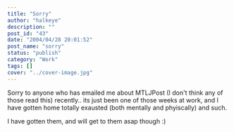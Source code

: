 ```yaml
---
title: "Sorry"
author: "halkeye"
description: ""
post_id: "43"
date: "2004/04/28 20:01:52"
post_name: "sorry"
status: "publish"
category: "Work"
tags: []
cover: "../cover-image.jpg"
---
```


Sorry to anyone who has emailed me about MTLJPost (I don't think any of those read this) recently.. its just been one of those weeks at work, and I have gotten home totally exausted (both mentally and phyiscally) and such.

I have gotten them, and will get to them asap though :)